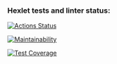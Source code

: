 ### Hexlet tests and linter status:
[![Actions Status](https://github.com/NatashaElistratova/frontend-project-46/workflows/hexlet-check/badge.svg)](https://github.com/NatashaElistratova/frontend-project-46/actions)

[![Maintainability](https://api.codeclimate.com/v1/badges/7f2a847e06dca7e1be69/maintainability)](https://codeclimate.com/github/NatashaElistratova/frontend-project-46/maintainability)

[![Test Coverage](https://api.codeclimate.com/v1/badges/7f2a847e06dca7e1be69/test_coverage)](https://codeclimate.com/github/NatashaElistratova/frontend-project-46/test_coverage)